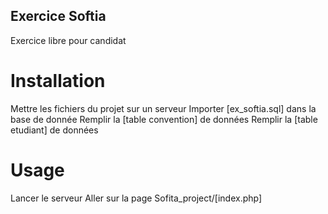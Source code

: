 ## Exercice Softia
Exercice libre pour candidat

# Installation
Mettre les fichiers du projet sur un serveur 
Importer [ex_softia.sql] dans la base de donnée
Remplir la [table convention] de données
Remplir la [table etudiant] de données

# Usage
Lancer le serveur
Aller sur la page Sofita_project/[index.php]
